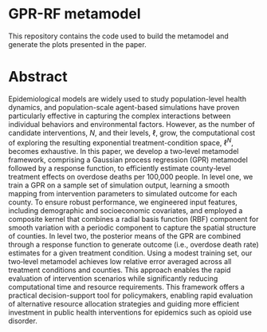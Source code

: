 # GPR-RF metamodel
This repository contains the code used to build the metamodel and generate the plots presented in the paper.

# Abstract
Epidemiological models are widely used to study population-level health dynamics, and population-scale agent-based simulations have proven particularly effective in capturing the complex interactions between individual behaviors and environmental factors. However, as the number of candidate interventions, $N$, and their levels, $\ell$, grow, the computational cost of exploring the resulting exponential treatment-condition space, $\ell^N$, becomes exhaustive. In this paper, we develop a two‐level metamodel framework, comprising a Gaussian process regression (GPR) metamodel followed by a response function, to efficiently estimate county‐level treatment effects on overdose deaths per 100,000 people. In level one, we train a GPR on a sample set of simulation output, learning a smooth mapping from intervention parameters to simulated outcome for each county. To ensure robust performance, we engineered input features, including demographic and socioeconomic covariates, and employed a composite kernel that combines a radial basis function (RBF) component for smooth variation with a periodic component to capture the spatial structure of counties. In level two, the posterior means of the GPR are combined through a response function to generate outcome (i.e., overdose death rate) estimates for a given treatment condition. Using a modest training set, our two‐level metamodel achieves low relative error averaged across all treatment conditions and counties. This approach enables the rapid evaluation of intervention scenarios while significantly reducing computational time and resource requirements. This framework offers a practical decision-support tool for policymakers, enabling rapid evaluation of alternative resource allocation strategies and guiding more efficient investment in public health interventions for epidemics such as opioid use disorder.
